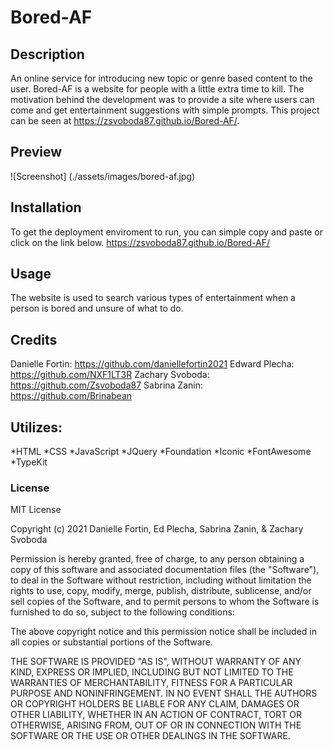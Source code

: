 # Bored-AF

## Description
An online service for introducing new topic or genre based content to the user. Bored-AF is a website for people with a little extra time to kill. The motivation behind the development was to provide a site where users can come and get entertainment suggestions with simple prompts. This project can be seen at https://zsvoboda87.github.io/Bored-AF/.

## Preview
![Screenshot] (./assets/images/bored-af.jpg)

## Installation
To get the deployment enviroment to run, you can simple copy and paste or click on the link below.
https://zsvoboda87.github.io/Bored-AF/

## Usage
The website is used to search various types of entertainment when a person is bored and unsure of what to do.

## Credits
Danielle Fortin: https://github.com/daniellefortin2021
Edward Plecha: https://github.com/NXF1LT3R
Zachary Svoboda: https://github.com/Zsvoboda87
Sabrina Zanin: https://github.com/Brinabean

## Utilizes: 
*HTML
*CSS
*JavaScript
*JQuery
*Foundation
*Iconic
*FontAwesome
*TypeKit

### License
MIT License

Copyright (c) 2021 Danielle Fortin, Ed Plecha, Sabrina Zanin, & Zachary Svoboda

Permission is hereby granted, free of charge, to any person obtaining a copy
of this software and associated documentation files (the "Software"), to deal
in the Software without restriction, including without limitation the rights
to use, copy, modify, merge, publish, distribute, sublicense, and/or sell
copies of the Software, and to permit persons to whom the Software is
furnished to do so, subject to the following conditions:

The above copyright notice and this permission notice shall be included in all
copies or substantial portions of the Software.

THE SOFTWARE IS PROVIDED "AS IS", WITHOUT WARRANTY OF ANY KIND, EXPRESS OR
IMPLIED, INCLUDING BUT NOT LIMITED TO THE WARRANTIES OF MERCHANTABILITY,
FITNESS FOR A PARTICULAR PURPOSE AND NONINFRINGEMENT. IN NO EVENT SHALL THE
AUTHORS OR COPYRIGHT HOLDERS BE LIABLE FOR ANY CLAIM, DAMAGES OR OTHER
LIABILITY, WHETHER IN AN ACTION OF CONTRACT, TORT OR OTHERWISE, ARISING FROM,
OUT OF OR IN CONNECTION WITH THE SOFTWARE OR THE USE OR OTHER DEALINGS IN THE
SOFTWARE.